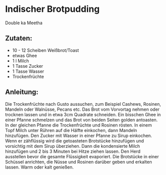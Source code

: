 Indischer Brotpudding
===
Double ka Meetha

Zutaten:
---
- 10 - 12 Scheiben Weißbrot/Toast
-  etwas Ghee
- 1 l Milch
- 1 Tasse Zucker
- 1 Tasse Wasser
-   Trockenfrüchte

Anleitung:
---
Die Trockenfrüchte nach Gusto aussuchen, zum Beispiel Cashews, Rosinen, Mandeln oder Walnüsse, Pecans etc.
Das Brot vom Vorvortag nehmen oder trocknen lassen und in etwa 3cm Quadrate schneiden.
Ein bisschen Ghee in einer Pfanne schmelzen und das Brot von beiden Seiten golden antoasten.
In der gleichen Pfanne die Trockenfrüchte und Rosinen rösten.
In einem Topf Milch unter Rühren auf die Hälfte einkochen, dann Mandeln hinzufügen.
Den Zucker mit Wasser in einer Pfanne zu Sirup einkochen. Wenn er zähflüssig wird die getoasteten Brotstücke hinzufügen und vorsichtig mit dem Sirup überziehen. Dann die kondensierte Milch hinzufügen und 2 bis 3 Minuten bei Hitze ziehen lassen.
Den Herd ausstellen bevor die gesamte Flüssigkeit evaporiert.
Die Brotstücke in einer Schüssel anrichten, die Nüsse und Rosinen darüber geben und erkalten lassen.
Warm oder kalt genießen.